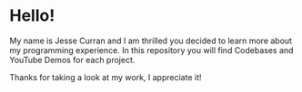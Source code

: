 
# Hello!

My name is Jesse Curran and I am thrilled you decided to learn more about my programming experience.
In this repository you will find Codebases and YouTube Demos for each project.

Thanks for taking a look at my work, I appreciate it!
